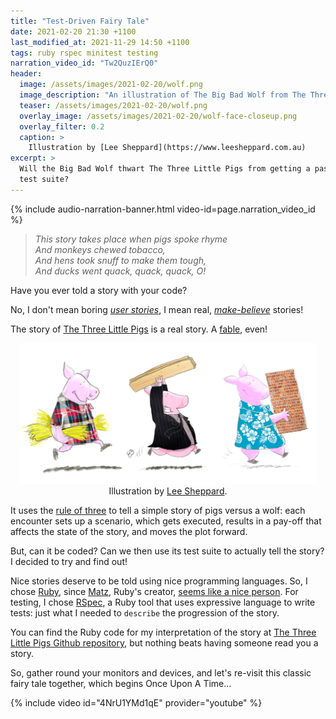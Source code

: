 ```yaml
---
title: "Test-Driven Fairy Tale"
date: 2021-02-20 21:30 +1100
last_modified_at: 2021-11-29 14:50 +1100
tags: ruby rspec minitest testing
narration_video_id: "Tw2QuzIErQ0"
header:
  image: /assets/images/2021-02-20/wolf.png
  image_description: "An illustration of The Big Bad Wolf from The Three Little Pigs"
  teaser: /assets/images/2021-02-20/wolf.png
  overlay_image: /assets/images/2021-02-20/wolf-face-closeup.png
  overlay_filter: 0.2
  caption: >
    Illustration by [Lee Sheppard](https://www.leesheppard.com.au)
excerpt: >
  Will the Big Bad Wolf thwart The Three Little Pigs from getting a passing
  test suite?
---
```


{% include audio-narration-banner.html video-id=page.narration_video_id %}

> _This story takes place when pigs spoke rhyme_<br />
> _And monkeys chewed tobacco,_<br />
> _And hens took snuff to make them tough,_<br />
> _And ducks went quack, quack, quack, O!_<br />

Have you ever told a story with your code?

No, I don't mean boring _[user stories][User story]_, I mean real,
_[make-believe][]_ stories!

The story of [The Three Little Pigs][] is a real story. A [fable][], even!

<div style="display: block; text-align: center;">
  <figure style="display: block; margin: 1em;">
    <img src="/assets/images/2021-02-20/three-little-pigs.png"
         alt="The Three Little Pigs" />
    <figcaption style="text-align: center;">
      Illustration by <a href="https://www.leesheppard.com.au">Lee Sheppard</a>.
    </figcaption>
  </figure>
</div>

It uses the [rule of three][] to tell a simple story of pigs versus a wolf:
each encounter sets up a scenario, which gets executed, results in a
pay-off that affects the state of the story, and moves the plot forward.

But, can it be coded? Can we then use its test suite to actually tell the story?
I decided to try and find out!

Nice stories deserve to be told using nice programming languages. So, I chose
[Ruby][], since [Matz][Yukihiro Matsumoto], Ruby's creator, [seems like a nice
person][MINASWAN]. For testing, I chose [RSpec][], a Ruby tool that uses
expressive language to write tests: just what I needed to `describe` the
progression of the story.

You can find the Ruby code for my interpretation of the story at [The Three
Little Pigs Github repository][], but nothing beats having someone read you a
story.

So, gather round your monitors and devices, and let's re-visit this classic
fairy tale together, which begins Once Upon A Time...

{% include video id="4NrU1YMd1qE" provider="youtube" %}

[fable]: https://en.wikipedia.org/wiki/Fable
[img three-little-pigs]: /assets/images/2021-02-20/three-little-pigs.png
[Lee Sheppard]: https://www.leesheppard.com.au
[make-believe]: https://www.collinsdictionary.com/dictionary/english/make-believe
[MINASWAN]: https://en.wiktionary.org/wiki/MINASWAN
[RSpec]: https://rspec.info/
[Ruby]: https://www.ruby-lang.org/en/
[rule of three]: https://en.wikipedia.org/wiki/Rule_of_three_(writing)
[The Three Little Pigs]: https://en.wikipedia.org/wiki/The_Three_Little_Pigs
[The Three Little Pigs Github repository]: https://github.com/paulfioravanti/three_little_pigs
[User story]: https://en.wikipedia.org/wiki/User_story
[Yukihiro Matsumoto]: https://en.wikipedia.org/wiki/Yukihiro_Matsumoto
